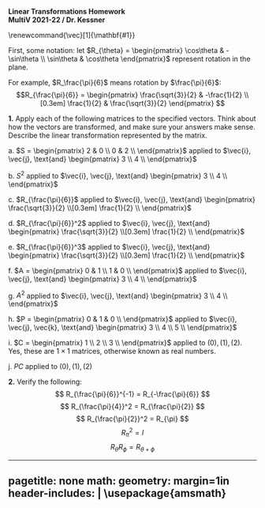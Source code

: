__Linear Transformations Homework__   
__MultiV 2021-22 / Dr. Kessner__  

\renewcommand{\vec}[1]{\mathbf{#1}}

First, some notation: let $R_{\theta} = 
\begin{pmatrix}
    \cos\theta & -\sin\theta \\
    \sin\theta & \cos\theta
\end{pmatrix}$
represent rotation in the plane.

For example, $R_\frac{\pi}{6}$ means rotation by $\frac{\pi}{6}$:
$$R_{\frac{\pi}{6}} = 
\begin{pmatrix}
    \frac{\sqrt{3}}{2} & -\frac{1}{2} \\[0.3em]
    \frac{1}{2} & \frac{\sqrt{3}}{2}
\end{pmatrix}
$$


__1.__ Apply each of the following matrices to the specified
vectors.  Think about how the vectors are transformed, and make
sure your answers make sense.  Describe the linear transformation
represented by the matrix.

a. $S = 
\begin{pmatrix}
2 & 0 \\
0 & 2 \\
\end{pmatrix}$ 
applied to 
$\vec{i}, \vec{j}, \text{and}
\begin{pmatrix}
    3 \\  
    4 \\  
\end{pmatrix}$

b. $S^2$ applied to 
$\vec{i}, \vec{j}, \text{and}
\begin{pmatrix}
    3 \\  
    4 \\  
\end{pmatrix}$

c. $R_{\frac{\pi}{6}}$ 
applied to 
$\vec{i}, \vec{j}, \text{and}
\begin{pmatrix}
    \frac{\sqrt{3}}{2} \\[0.3em]
    \frac{1}{2} \\  
\end{pmatrix}$

d. $R_{\frac{\pi}{6}}^2$ 
applied to 
$\vec{i}, \vec{j}, \text{and}
\begin{pmatrix}
    \frac{\sqrt{3}}{2} \\[0.3em]
    \frac{1}{2} \\  
\end{pmatrix}$


e. $R_{\frac{\pi}{6}}^3$ 
applied to 
$\vec{i}, \vec{j}, \text{and}
\begin{pmatrix}
    \frac{\sqrt{3}}{2} \\[0.3em]
    \frac{1}{2} \\  
\end{pmatrix}$

f. $A = 
\begin{pmatrix}
0 & 1 \\
1 & 0 \\
\end{pmatrix}$ 
applied to 
$\vec{i}, \vec{j}, \text{and}
\begin{pmatrix}
    3 \\  
    4 \\  
\end{pmatrix}$

g. $A^2$
applied to 
$\vec{i}, \vec{j}, \text{and}
\begin{pmatrix}
    3 \\  
    4 \\  
\end{pmatrix}$

h. $P = 
\begin{pmatrix}
0 & 1 & 0 \\
\end{pmatrix}$ 
applied to 
$\vec{i}, \vec{j}, \vec{k}, \text{and}
\begin{pmatrix}
    3 \\  
    4 \\  
    5 \\  
\end{pmatrix}$

i.  $C = 
\begin{pmatrix}
1 \\ 2 \\ 3 \\
\end{pmatrix}$ 
applied to 
$(0), (1), (2)$.
Yes, these are $1\times 1$ matrices, otherwise known as
real numbers.

j. $PC$ 
applied to 
$(0), (1), (2)$


__2.__  Verify the following:
$$
    R_{\frac{\pi}{6}}^{-1} = R_{-\frac{\pi}{6}}
$$
$$
    R_{\frac{\pi}{4}}^2 = R_{\frac{\pi}{2}}
$$
$$
    R_{\frac{\pi}{2}}^2 = R_{\pi}
$$
$$
    R_{\pi}^2 = I
$$
$$
    R_{\theta}R_{\phi} = R_{\theta + \phi}
$$



---
pagetitle: none
math: <script src="https://cdnjs.cloudflare.com/ajax/libs/mathjax/2.7.1/MathJax.js?config=TeX-AMS_CHTML-full" type="text/javascript"></script>
geometry: margin=1in
header-includes: |
    \usepackage{amsmath}
---


